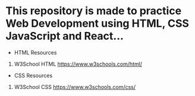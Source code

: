 # This repository is made to practice Web Development using HTML, CSS JavaScript and React...
- HTML Resources

1. W3School HTML  https://www.w3schools.com/html/

* CSS Resources

1. W3School CSS  https://www.w3schools.com/css/
